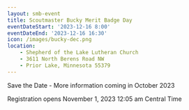 ```yaml
---
layout: smb-event
title: Scoutmaster Bucky Merit Badge Day
eventDateStart: '2023-12-16 8:00'
eventDateEnd: '2023-12-16 16:30'
icon: /images/bucky-dec.png
location:
    - Shepherd of the Lake Lutheran Church
    - 3611 North Berens Road NW
    - Prior Lake, Minnesota 55379
---
```


Save the Date - More information coming in October 2023

Registration opens November 1, 2023 12:05 am Central Time